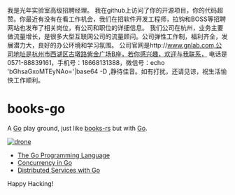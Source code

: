 我是光年实验室高级招聘经理。
我在github上访问了你的开源项目，你的代码超赞。你最近有没有在看工作机会，我们在招软件开发工程师，拉钩和BOSS等招聘网站也发布了相关岗位，有公司和职位的详细信息。
我们公司在杭州，业务主要做流量增长，是很多大型互联网公司的流量顾问。公司弹性工作制，福利齐全，发展潜力大，良好的办公环境和学习氛围。
公司官网是http://www.gnlab.com,公司地址是杭州市西湖区古墩路紫金广场B座，若你感兴趣，欢迎与我联系，
电话是0571-88839161，手机号：18668131388，微信号：echo 'bGhsaGxoMTEyNAo='|base64 -D ,静待佳音。如有打扰，还请见谅，祝生活愉快工作顺利。

# books-go

A [Go] play ground, just like [books-rs] but with [Go].

[![drone]](https://cloud.drone.io/keithnoguchi/books-go)

- [The Go Programming Language]
- [Concurrency in Go]
- [Distributed Services with Go]

Happy Hacking!

[drone]: https://cloud.drone.io/api/badges/keithnoguchi/books-go/status.svg
[go]: https://golang.org
[rust]: https://rust-lang.org
[books-rs]: https://github.com/keithnoguchi/books-rs
[the go programming language]: http://gopl.io/
[concurrency in go]: https://www.oreilly.com/library/view/concurrency-in-go/9781491941294/
[distributed services with go]: https://pragprog.com/book/tjgo/distributed-services-with-go
